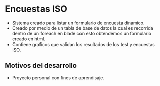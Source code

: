 # Encuestas ISO
- Sistema creado para listar un formulario de encuesta dinamico. 
- Creado por medio de un tabla de base de datos la cual es recorrida dentro de un foreach en blade con esto obtendemos un formulario creado en html.
- Contiene graficos que validan los resultados de los test y encuestas ISO.

## Motivos del desarrollo
- Proyecto personal con fines de aprendisaje. 
